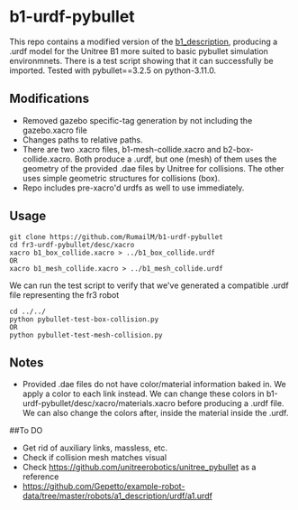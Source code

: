 # b1-urdf-pybullet
This repo contains a modified version of the [b1_description](https://github.com/unitreerobotics/unitree_ros/tree/master/robots/b1_description), producing a .urdf model for the Unitree B1 more suited to basic pybullet simulation environmnets. There is a test script showing that it can successfully be imported. Tested with pybullet==3.2.5 on python-3.11.0.

## Modifications

 - Removed gazebo specific-tag generation by not including the gazebo.xacro file
 - Changes paths to relative paths.
 - There are two .xacro files, b1-mesh-collide.xacro and b2-box-collide.xacro. Both produce a .urdf, but one (mesh) of them uses the geometry of the provided .dae files by Unitree for collisions. The other uses simple geometric structures for collisions (box).
 - Repo includes pre-xacro'd urdfs as well to use immediately. 

## Usage

    git clone https://github.com/RumailM/b1-urdf-pybullet
    cd fr3-urdf-pybullet/desc/xacro
    xacro b1_box_collide.xacro > ../b1_box_collide.urdf
    OR
    xacro b1_mesh_collide.xacro > ../b1_mesh_collide.urdf

We can run the test script to verify that we've generated a compatible .urdf file representing the fr3 robot

    cd ../../
    python pybullet-test-box-collision.py
    OR
    python pybullet-test-mesh-collision.py
    

## Notes
 - Provided .dae files do not have color/material information baked in. We apply a color to each link instead. We can change these colors in b1-urdf-pybullet/desc/xacro/materials.xacro before producing a .urdf file. We can also change the colors after, inside the material inside the .urdf.


##To DO
 - Get rid of auxiliary links, massless, etc. 
 - Check if collision mesh matches visual
 - Check https://github.com/unitreerobotics/unitree_pybullet as a reference
 - https://github.com/Gepetto/example-robot-data/tree/master/robots/a1_description/urdf/a1.urdf
    
